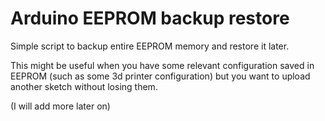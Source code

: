 # Arduino EEPROM backup restore
Simple script to backup entire EEPROM memory and restore it later.

This might be useful when you have some relevant configuration saved in EEPROM (such as some 3d printer configuration) but you want to upload another sketch without losing them.

(I will add more later on)
